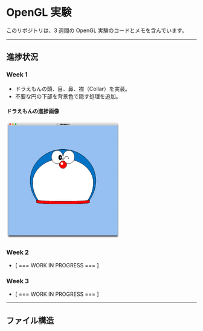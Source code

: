 # OpenGL 実験

このリポジトリは、3 週間の OpenGL 実験のコードとメモを含んでいます。

---

## 進捗状況

### Week 1

-   ドラえもんの頭、目、鼻、襟（Collar）を実装。
-   不要な円の下部を背景色で隠す処理を追加。

#### ドラえもんの進捗画像

<img src="week-1/doraemon.jpg" alt="Doraemon Progress" width="300">

### Week 2

-   [ === WORK IN PROGRESS === ]

### Week 3

-   [ === WORK IN PROGRESS === ]

---

## ファイル構造
